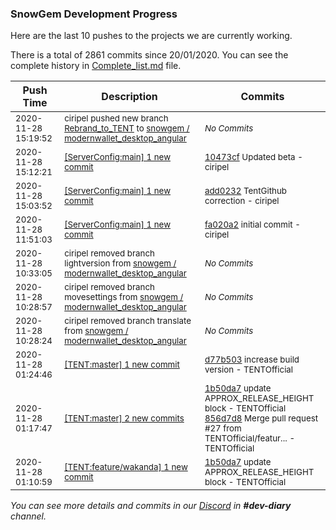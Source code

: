 
### SnowGem Development Progress

Here are the last 10 pushes to the projects we are currently working.

There is a total of 2861 commits since 20/01/2020. You can see the complete history in
 [Complete_list.md](Complete_list.md) file.

| Push Time | Description | Commits |
| --- | --- | --- |
| <sub>2020-11-28 15:19:52</sub> | <sub>ciripel pushed new branch [Rebrand\_to\_TENT](https://gitlab.com/snowgem/modernwallet_desktop_angular/commits/Rebrand_to_TENT) to [snowgem / modernwallet\_desktop\_angular](https://gitlab.com/snowgem/modernwallet_desktop_angular)</sub> | <sub>_No Commits_</sub> |
| <sub>2020-11-28 15:12:21</sub> | <sub>[[ServerConfig:main] 1 new commit](https://github.com/TENTOfficial/ServerConfig/commit/10473cf7e795745d8e21db4be16bf5a198d54cde)</sub> | <sub>[10473cf](https://github.com/TENTOfficial/ServerConfig/commit/10473cf7e795745d8e21db4be16bf5a198d54cde) Updated beta - ciripel</sub> |
| <sub>2020-11-28 15:03:52</sub> | <sub>[[ServerConfig:main] 1 new commit](https://github.com/TENTOfficial/ServerConfig/commit/add0232eff1a8893886103d9125eed6a1d42a24e)</sub> | <sub>[add0232](https://github.com/TENTOfficial/ServerConfig/commit/add0232eff1a8893886103d9125eed6a1d42a24e) TentGithub correction - ciripel</sub> |
| <sub>2020-11-28 11:51:03</sub> | <sub>[[ServerConfig:main] 1 new commit](https://github.com/TENTOfficial/ServerConfig/commit/fa020a256048aa65eb455c580df932311bf3e1dd)</sub> | <sub>[fa020a2](https://github.com/TENTOfficial/ServerConfig/commit/fa020a256048aa65eb455c580df932311bf3e1dd) initial commit - ciripel</sub> |
| <sub>2020-11-28 10:33:05</sub> | <sub>ciripel removed branch lightversion from [snowgem / modernwallet\_desktop\_angular](https://gitlab.com/snowgem/modernwallet_desktop_angular)</sub> | <sub>_No Commits_</sub> |
| <sub>2020-11-28 10:28:57</sub> | <sub>ciripel removed branch movesettings from [snowgem / modernwallet\_desktop\_angular](https://gitlab.com/snowgem/modernwallet_desktop_angular)</sub> | <sub>_No Commits_</sub> |
| <sub>2020-11-28 10:28:24</sub> | <sub>ciripel removed branch translate from [snowgem / modernwallet\_desktop\_angular](https://gitlab.com/snowgem/modernwallet_desktop_angular)</sub> | <sub>_No Commits_</sub> |
| <sub>2020-11-28 01:24:46</sub> | <sub>[[TENT:master] 1 new commit](https://github.com/TENTOfficial/TENT/commit/d77b503de4059f677f6820c522c4c6358b88adb4)</sub> | <sub>[d77b503](https://github.com/TENTOfficial/TENT/commit/d77b503de4059f677f6820c522c4c6358b88adb4) increase build version - TENTOfficial</sub> |
| <sub>2020-11-28 01:17:47</sub> | <sub>[[TENT:master] 2 new commits](https://github.com/TENTOfficial/TENT/compare/4b94b7a027ee...856d7d8ec7fd)</sub> | <sub>[1b50da7](https://github.com/TENTOfficial/TENT/commit/1b50da7a5d077a2a52f274f768dcf4c57f606529) update APPROX_RELEASE_HEIGHT block - TENTOfficial<br>[856d7d8](https://github.com/TENTOfficial/TENT/commit/856d7d8ec7fd8b7318862799451bd8635da450f4) Merge pull request #27 from TENTOfficial/featur... - TENTOfficial</sub> |
| <sub>2020-11-28 01:10:59</sub> | <sub>[[TENT:feature/wakanda] 1 new commit](https://github.com/TENTOfficial/TENT/commit/1b50da7a5d077a2a52f274f768dcf4c57f606529)</sub> | <sub>[1b50da7](https://github.com/TENTOfficial/TENT/commit/1b50da7a5d077a2a52f274f768dcf4c57f606529) update APPROX_RELEASE_HEIGHT block - TENTOfficial</sub> |

_You can see more details and commits in our [Discord](https://discord.gg/zumGnbg) in **#dev-diary** channel._
